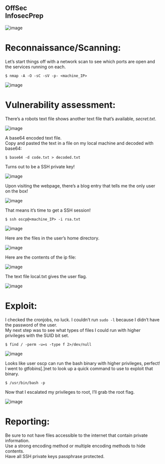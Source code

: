 OffSec <br>
InfosecPrep
---

![image](https://github.com/xocybersec/OffSec/assets/91302698/7c6db55e-558c-43b6-a342-613907ed0f6b)


# Reconnaissance/Scanning:
Let’s start things off with a network scan to see which ports are open and the services running on each. <br>
```
$ nmap -A -O -sC -sV -p- <machine_IP>
```
![image](https://github.com/xocybersec/OffSec/assets/91302698/0bc1e403-af0d-4242-bd5e-81747b3f9cfc)

# Vulnerability assessment:
There’s a robots text file shows another text file that’s available, <i>secret.txt</i>. <br>

![image](https://github.com/xocybersec/OffSec/assets/91302698/dab24cfe-f8e8-4bb7-846f-9edadaeb9639)

A base64 encoded text file. <br>
Copy and pasted the text in a file on my local machine and decoded with base64: <br>
```
$ base64 -d code.txt > decoded.txt
```
Turns out to be a SSH private key! <br>

![image](https://github.com/xocybersec/OffSec/assets/91302698/3e8291ff-d538-4114-9397-110eedec58ea)

Upon visiting the webpage, there’s a blog entry that tells me the only user on the box! <br>

![image](https://github.com/xocybersec/OffSec/assets/91302698/c0cf266c-b82d-45a8-80f6-83977ec426a7)

That means it’s time to get a SSH session! <br>
```
$ ssh oscp@<machine_IP> -i rsa.txt
```
![image](https://github.com/xocybersec/OffSec/assets/91302698/901f3d62-4007-462a-958d-8629a6f85094)

Here are the files in the user’s home directory. <br>

![image](https://github.com/xocybersec/OffSec/assets/91302698/f8ab97ec-b541-4510-99b3-a2307fbbaf21)

Here are the contents of the ip file: <br>

![image](https://github.com/xocybersec/OffSec/assets/91302698/f72d97d8-90a9-4143-b7db-71a15437e05a)

The text file local.txt gives the user flag. <br>

![image](https://github.com/xocybersec/OffSec/assets/91302698/4f6b5f30-e082-45af-a893-58666c303880)

# Exploit:
I checked the cronjobs, no luck. I couldn’t run `sudo -l` because I didn’t have the password of the user. <br>
My next step was to see what types of files I could run with higher privileges with the SUID bit set. <br>
```
$ find / -perm -u=s -type f 2>/dev/null
```
![image](https://github.com/xocybersec/OffSec/assets/91302698/14672d94-96d0-4422-a630-3c882750b9e7)

Looks like user oscp can run the bash binary with higher privileges, perfect! <br>
I went to gtfobins[.]net to look up a quick command to use to exploit that binary. <br>
```
$ /usr/bin/bash -p
```
Now that I escalated my privileges to root, I’ll grab the root flag. <br>

![image](https://github.com/xocybersec/OffSec/assets/91302698/642d4d1e-908c-4059-b25c-3017864f24af)

# Reporting: <br>
Be sure to not have files accessible to the internet that contain private information. <br>
Use a strong encoding method or multiple encoding methods to hide contents. <br>
Have all SSH private keys passphrase protected.







